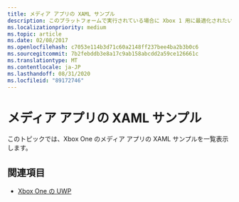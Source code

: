 ```yaml
---
title: メディア アプリの XAML サンプル
description: このプラットフォームで実行されている場合に Xbox 1 用に最適化されたいくつかの UWP メディアコードサンプルにつながるリンクを見つけます。
ms.localizationpriority: medium
ms.topic: article
ms.date: 02/08/2017
ms.openlocfilehash: c7053e114b3d71c60a2148ff237bee4ba2b3b0c6
ms.sourcegitcommit: 7b2febddb3e8a17c9ab158abcdd2a59ce126661c
ms.translationtype: MT
ms.contentlocale: ja-JP
ms.lasthandoff: 08/31/2020
ms.locfileid: "89172746"
---
```

# <a name="xaml-samples-for-media-apps"></a>メディア アプリの XAML サンプル

このトピックでは、Xbox One のメディア アプリの XAML サンプルを一覧表示します。

## <a name="see-also"></a>関連項目
- [Xbox One の UWP](index.md)
